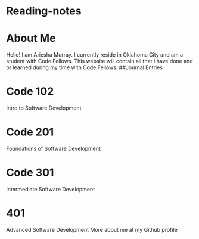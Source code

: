 # Reading-notes
# About Me
Hello! I am Ariesha Murray. I currently reside in Oklahoma City and am a student with Code Fellows. This website will contain all that I have done and or learned during my time with Code Fellows.
##Journal Entries
# Code  102
Intro to Software Development
# Code 201
Foundations of Software Development
# Code 301
Intermediate Software Development
# 401
Advanced Software Development
More about me at my Github profile 
